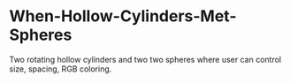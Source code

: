 # When-Hollow-Cylinders-Met-Spheres
Two rotating hollow cylinders and two two spheres where user can control size, spacing, RGB coloring. 
